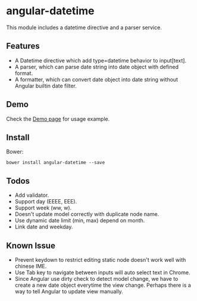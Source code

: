 angular-datetime
================
This module includes a datetime directive and a parser service.

Features
--------
* A Datetime directive which add type=datetime behavior to input[text].
* A parser, which can parse date string into date object with defined format.
* A formatter, which can convert date object into date string without Angular builtin date filter.

Demo
----
Check the [Demo page][demo] for usage example.

[demo]: https://rawgit.com/eight04/angular-datetime/master/example/example.html

Install
-------
Bower:

	bower install angular-datetime --save

Todos
-----
* Add validator.
* Support day (EEEE, EEE).
* Support week (ww, w).
* Doesn't update model correctly with duplicate node name.
* Use dynamic date limit (min, max) depend on month.
* Link date and weekday.

Known Issue
-----------
* Prevent keydown to restrict editing static node doesn't work well with chinese IME.
* Use Tab key to navigate between inputs will auto select text in Chrome.
* Since Angular use dirty check to detect model change, we have to create a new date object everytime the view change. Perhaps there is a way to tell Angular to update view manually.
